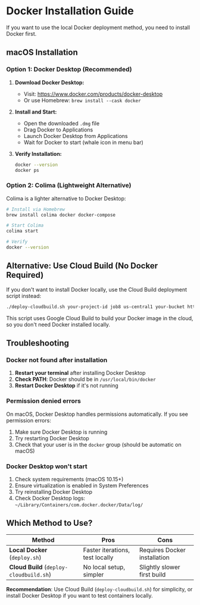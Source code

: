 # Docker Installation Guide

If you want to use the local Docker deployment method, you need to install Docker first.

## macOS Installation

### Option 1: Docker Desktop (Recommended)

1. **Download Docker Desktop:**
   - Visit: https://www.docker.com/products/docker-desktop
   - Or use Homebrew: `brew install --cask docker`

2. **Install and Start:**
   - Open the downloaded `.dmg` file
   - Drag Docker to Applications
   - Launch Docker Desktop from Applications
   - Wait for Docker to start (whale icon in menu bar)

3. **Verify Installation:**
   ```bash
   docker --version
   docker ps
   ```

### Option 2: Colima (Lightweight Alternative)

Colima is a lighter alternative to Docker Desktop:

```bash
# Install via Homebrew
brew install colima docker docker-compose

# Start Colima
colima start

# Verify
docker --version
```

## Alternative: Use Cloud Build (No Docker Required)

If you don't want to install Docker locally, use the Cloud Build deployment script instead:

```bash
./deploy-cloudbuild.sh your-project-id job8 us-central1 your-bucket https://your-site.com
```

This script uses Google Cloud Build to build your Docker image in the cloud, so you don't need Docker installed locally.

## Troubleshooting

### Docker not found after installation

1. **Restart your terminal** after installing Docker Desktop
2. **Check PATH**: Docker should be in `/usr/local/bin/docker`
3. **Restart Docker Desktop** if it's not running

### Permission denied errors

On macOS, Docker Desktop handles permissions automatically. If you see permission errors:

1. Make sure Docker Desktop is running
2. Try restarting Docker Desktop
3. Check that your user is in the `docker` group (should be automatic on macOS)

### Docker Desktop won't start

1. Check system requirements (macOS 10.15+)
2. Ensure virtualization is enabled in System Preferences
3. Try reinstalling Docker Desktop
4. Check Docker Desktop logs: `~/Library/Containers/com.docker.docker/Data/log/`

## Which Method to Use?

| Method | Pros | Cons |
|--------|------|------|
| **Local Docker** (`deploy.sh`) | Faster iterations, test locally | Requires Docker installation |
| **Cloud Build** (`deploy-cloudbuild.sh`) | No local setup, simpler | Slightly slower first build |

**Recommendation**: Use Cloud Build (`deploy-cloudbuild.sh`) for simplicity, or install Docker Desktop if you want to test containers locally.

